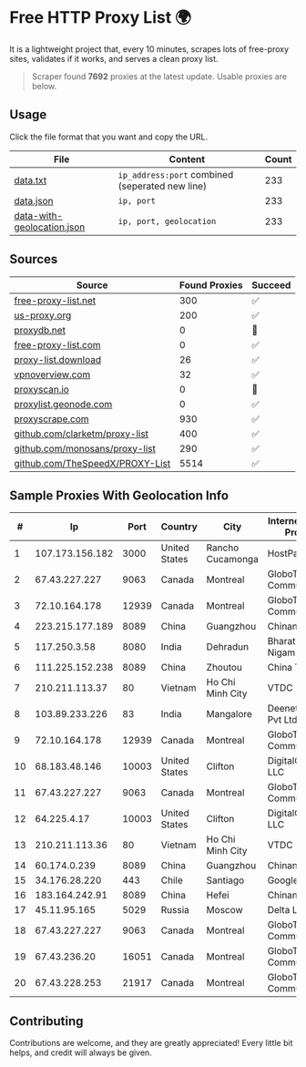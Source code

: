 
# Free HTTP Proxy List 🌍

It is a lightweight project that, every 10 minutes, scrapes lots of free-proxy sites, validates if it works, and serves a clean proxy list.


> Scraper found **7692** proxies at the latest update. Usable proxies are below.

## Usage

Click the file format that you want and copy the URL.


|File|Content|Count|
|----|-------|-----|
|[data.txt](https://raw.githubusercontent.com/themiralay/Proxy-List-World/master/data.txt)|`ip_address:port` combined (seperated new line)|233|
|[data.json](https://raw.githubusercontent.com/themiralay/Proxy-List-World/master/data.json)|`ip, port`|233|
|[data-with-geolocation.json](https://raw.githubusercontent.com/themiralay/Proxy-List-World/master/data-with-geolocation.json)|`ip, port, geolocation`|233|

## Sources

|Source|Found Proxies|Succeed|
|------|-------------|-------|
|[free-proxy-list.net](https://free-proxy-list.net)|300|✅|
|[us-proxy.org](https://www.us-proxy.org)|200|✅|
|[proxydb.net](http://proxydb.net)|0|🚫|
|[free-proxy-list.com](https://free-proxy-list.com/?page=&port=&type%5B%5D=http&type%5B%5D=https&up_time=0&search=Search)|0|✅|
|[proxy-list.download](https://www.proxy-list.download/HTTP)|26|✅|
|[vpnoverview.com](https://vpnoverview.com/privacy/anonymous-browsing/free-proxy-servers)|32|✅|
|[proxyscan.io](https://www.proxyscan.io)|0|🚫|
|[proxylist.geonode.com](https://proxylist.geonode.com/api/proxy-list?limit=300&page=1&sort_by=lastChecked&sort_type=desc&protocols=http,https)|0|✅|
|[proxyscrape.com](https://api.proxyscrape.com/v2/?request=displayproxies&protocol=http&timeout=10000&country=all&ssl=all&anonymity=all)|930|✅|
|[github.com/clarketm/proxy-list](https://raw.githubusercontent.com/clarketm/proxy-list/master/proxy-list-raw.txt)|400|✅|
|[github.com/monosans/proxy-list](https://raw.githubusercontent.com/monosans/proxy-list/main/proxies/http.txt)|290|✅|
|[github.com/TheSpeedX/PROXY-List](https://raw.githubusercontent.com/TheSpeedX/PROXY-List/master/http.txt)|5514|✅|


## Sample Proxies With Geolocation Info

|#|Ip|Port|Country|City|Internet Service Provider|
|-|--|----|-------|----|-------------------------|
|1|107.173.156.182|3000|United States|Rancho Cucamonga|HostPapa|
|2|67.43.227.227|9063|Canada|Montreal|GloboTech Communications|
|3|72.10.164.178|12939|Canada|Montreal|GloboTech Communications|
|4|223.215.177.189|8089|China|Guangzhou|Chinanet|
|5|117.250.3.58|8080|India|Dehradun|Bharat Sanchar Nigam Ltd|
|6|111.225.152.238|8089|China|Zhoutou|China Telecom|
|7|210.211.113.37|80|Vietnam|Ho Chi Minh City|VTDC|
|8|103.89.233.226|83|India|Mangalore|Deenet Services Pvt Ltd|
|9|72.10.164.178|12939|Canada|Montreal|GloboTech Communications|
|10|68.183.48.146|10003|United States|Clifton|DigitalOcean, LLC|
|11|67.43.227.227|9063|Canada|Montreal|GloboTech Communications|
|12|64.225.4.17|10003|United States|Clifton|DigitalOcean, LLC|
|13|210.211.113.36|80|Vietnam|Ho Chi Minh City|VTDC|
|14|60.174.0.239|8089|China|Guangzhou|Chinanet|
|15|34.176.28.220|443|Chile|Santiago|Google LLC|
|16|183.164.242.91|8089|China|Hefei|Chinanet|
|17|45.11.95.165|5029|Russia|Moscow|Delta Ltd|
|18|67.43.227.227|9063|Canada|Montreal|GloboTech Communications|
|19|67.43.236.20|16051|Canada|Montreal|GloboTech Communications|
|20|67.43.228.253|21917|Canada|Montreal|GloboTech Communications|



## Contributing

Contributions are welcome, and they are greatly appreciated! Every
little bit helps, and credit will always be given.

